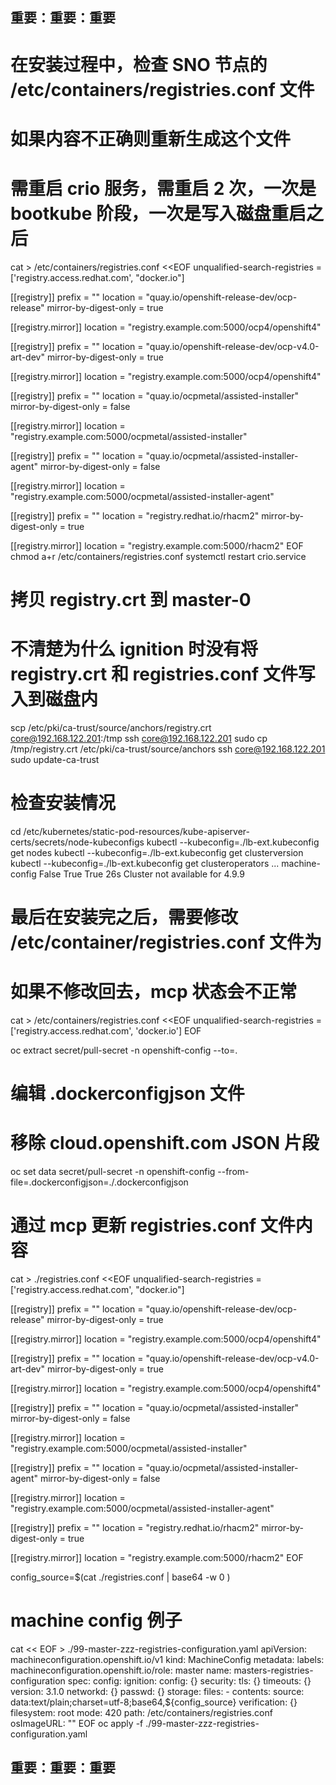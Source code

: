 ## 重要：重要：重要
# 在安装过程中，检查 SNO 节点的 /etc/containers/registries.conf 文件
# 如果内容不正确则重新生成这个文件
# 需重启 crio 服务，需重启 2 次，一次是 bootkube 阶段，一次是写入磁盘重启之后
cat > /etc/containers/registries.conf <<EOF
unqualified-search-registries = ['registry.access.redhat.com', "docker.io"]
 
[[registry]]
  prefix = ""
  location = "quay.io/openshift-release-dev/ocp-release"
  mirror-by-digest-only = true
 
  [[registry.mirror]]
    location = "registry.example.com:5000/ocp4/openshift4"
 
[[registry]]
  prefix = ""
  location = "quay.io/openshift-release-dev/ocp-v4.0-art-dev"
  mirror-by-digest-only = true
 
  [[registry.mirror]]
    location = "registry.example.com:5000/ocp4/openshift4"

[[registry]]
  prefix = ""
  location = "quay.io/ocpmetal/assisted-installer"
  mirror-by-digest-only = false
 
  [[registry.mirror]]
    location = "registry.example.com:5000/ocpmetal/assisted-installer"

[[registry]]
  prefix = ""
  location = "quay.io/ocpmetal/assisted-installer-agent"
  mirror-by-digest-only = false
 
  [[registry.mirror]]
    location = "registry.example.com:5000/ocpmetal/assisted-installer-agent"

[[registry]]
  prefix = ""
  location = "registry.redhat.io/rhacm2"
  mirror-by-digest-only = true
 
  [[registry.mirror]]
    location = "registry.example.com:5000/rhacm2"
EOF
chmod a+r /etc/containers/registries.conf
systemctl restart crio.service

# 拷贝 registry.crt 到 master-0 
# 不清楚为什么 ignition 时没有将 registry.crt 和 registries.conf 文件写入到磁盘内
scp /etc/pki/ca-trust/source/anchors/registry.crt core@192.168.122.201:/tmp
ssh core@192.168.122.201 sudo cp /tmp/registry.crt /etc/pki/ca-trust/source/anchors
ssh core@192.168.122.201 sudo update-ca-trust

# 检查安装情况
cd /etc/kubernetes/static-pod-resources/kube-apiserver-certs/secrets/node-kubeconfigs
kubectl --kubeconfig=./lb-ext.kubeconfig get nodes
kubectl --kubeconfig=./lb-ext.kubeconfig get clusterversion
kubectl --kubeconfig=./lb-ext.kubeconfig get clusteroperators
...
machine-config                                       False       True          True       26s     Cluster not available for 4.9.9

# 最后在安装完之后，需要修改 /etc/container/registries.conf 文件为
# 如果不修改回去，mcp 状态会不正常
cat > /etc/containers/registries.conf <<EOF
unqualified-search-registries = ['registry.access.redhat.com', 'docker.io']
EOF

oc extract secret/pull-secret -n openshift-config --to=.
# 编辑 .dockerconfigjson 文件
# 移除 cloud.openshift.com JSON 片段
oc set data secret/pull-secret -n openshift-config --from-file=.dockerconfigjson=./.dockerconfigjson 

# 通过 mcp 更新 registries.conf 文件内容
cat > ./registries.conf <<EOF
unqualified-search-registries = ['registry.access.redhat.com', "docker.io"]
 
[[registry]]
  prefix = ""
  location = "quay.io/openshift-release-dev/ocp-release"
  mirror-by-digest-only = true
 
  [[registry.mirror]]
    location = "registry.example.com:5000/ocp4/openshift4"
 
[[registry]]
  prefix = ""
  location = "quay.io/openshift-release-dev/ocp-v4.0-art-dev"
  mirror-by-digest-only = true
 
  [[registry.mirror]]
    location = "registry.example.com:5000/ocp4/openshift4"

[[registry]]
  prefix = ""
  location = "quay.io/ocpmetal/assisted-installer"
  mirror-by-digest-only = false
 
  [[registry.mirror]]
    location = "registry.example.com:5000/ocpmetal/assisted-installer"

[[registry]]
  prefix = ""
  location = "quay.io/ocpmetal/assisted-installer-agent"
  mirror-by-digest-only = false
 
  [[registry.mirror]]
    location = "registry.example.com:5000/ocpmetal/assisted-installer-agent"

[[registry]]
  prefix = ""
  location = "registry.redhat.io/rhacm2"
  mirror-by-digest-only = true
 
  [[registry.mirror]]
    location = "registry.example.com:5000/rhacm2"
EOF

config_source=$(cat ./registries.conf | base64 -w 0 )

# machine config 例子
cat << EOF > ./99-master-zzz-registries-configuration.yaml
apiVersion: machineconfiguration.openshift.io/v1
kind: MachineConfig
metadata:
  labels:
    machineconfiguration.openshift.io/role: master
  name: masters-registries-configuration
spec:
  config:
    ignition:
      config: {}
      security:
        tls: {}
      timeouts: {}
      version: 3.1.0
    networkd: {}
    passwd: {}
    storage:
      files:
      - contents:
          source: data:text/plain;charset=utf-8;base64,${config_source}
          verification: {}
        filesystem: root
        mode: 420
        path: /etc/containers/registries.conf
  osImageURL: ""
EOF
oc apply -f ./99-master-zzz-registries-configuration.yaml

## 重要：重要：重要